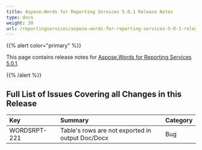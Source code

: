 ```yaml
---
title: Aspose.Words for Reporting Services 5.0.1 Release Notes
type: docs
weight: 30
url: /reportingservices/aspose-words-for-reporting-services-5-0-1-release-notes/
---
```


{{% alert color="primary" %}} 

This page contains release notes for [Aspose.Words for Reporting Services 5.0.1](http://www.aspose.com/downloads/words/reportingservices/new-releases/aspose.word-for-reporting-services-5.0.1-\(msi\)/). 

{{% /alert %}} 
## **Full List of Issues Covering all Changes in this Release**

|**Key** |**Summary** |**Category** |
| :- | :- | :- |
|WORDSRPT-221 |Table's rows are not exported in output Doc/Docx |Bug |

